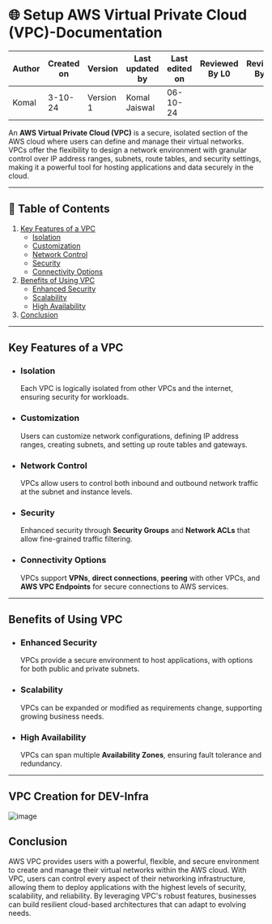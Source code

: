# 🌐 Setup AWS Virtual Private Cloud (VPC)-Documentation

| Author      | Created on  | Version    | Last updated by | Last edited on | Reviewed By L0 | Reviewed By L1 | Reviewed By L2 |
|-------------|-------------|------------|-----------------|----------------|----------------|----------------|----------------| 
| Komal       | 3-10-24    | Version 1  | Komal Jaiswal   | 06-10-24       |                  |               |                |
 

An **AWS Virtual Private Cloud (VPC)** is a secure, isolated section of the AWS cloud where users can define and manage their virtual networks. VPCs offer the flexibility to design a network environment with granular control over IP address ranges, subnets, route tables, and security settings, making it a powerful tool for hosting applications and data securely in the cloud.

---

## 📝 Table of Contents
1. [Key Features of a VPC](#key-features-of-a-vpc)
   - [Isolation](#isolation)
   - [Customization](#customization)
   - [Network Control](#network-control)
   - [Security](#security)
   - [Connectivity Options](#connectivity-options)
2. [Benefits of Using VPC](#benefits-of-using-vpc)
   - [Enhanced Security](#enhanced-security)
   - [Scalability](#scalability)
   - [High Availability](#high-availability)
3. [Conclusion](#conclusion)

---

## Key Features of a VPC

- ### Isolation
  Each VPC is logically isolated from other VPCs and the internet, ensuring security for workloads.

- ### Customization
  Users can customize network configurations, defining IP address ranges, creating subnets, and setting up route tables and gateways.

- ### Network Control
  VPCs allow users to control both inbound and outbound network traffic at the subnet and instance levels.

- ### Security
  Enhanced security through **Security Groups** and **Network ACLs** that allow fine-grained traffic filtering.

- ### Connectivity Options
  VPCs support **VPNs**, **direct connections**, **peering** with other VPCs, and **AWS VPC Endpoints** for secure connections to AWS services.

---

## Benefits of Using VPC

- ### Enhanced Security
  VPCs provide a secure environment to host applications, with options for both public and private subnets.

- ### Scalability
  VPCs can be expanded or modified as requirements change, supporting growing business needs.

- ### High Availability
  VPCs can span multiple **Availability Zones**, ensuring fault tolerance and redundancy.

---

## VPC Creation for DEV-Infra

![image](https://github.com/user-attachments/assets/bfd1fb32-54ce-409d-8614-9818902df876)


## Conclusion

AWS VPC provides users with a powerful, flexible, and secure environment to create and manage their virtual networks within the AWS cloud. With VPC, users can control every aspect of their networking infrastructure, allowing them to deploy applications with the highest levels of security, scalability, and reliability. By leveraging VPC's robust features, businesses can build resilient cloud-based architectures that can adapt to evolving needs. 
